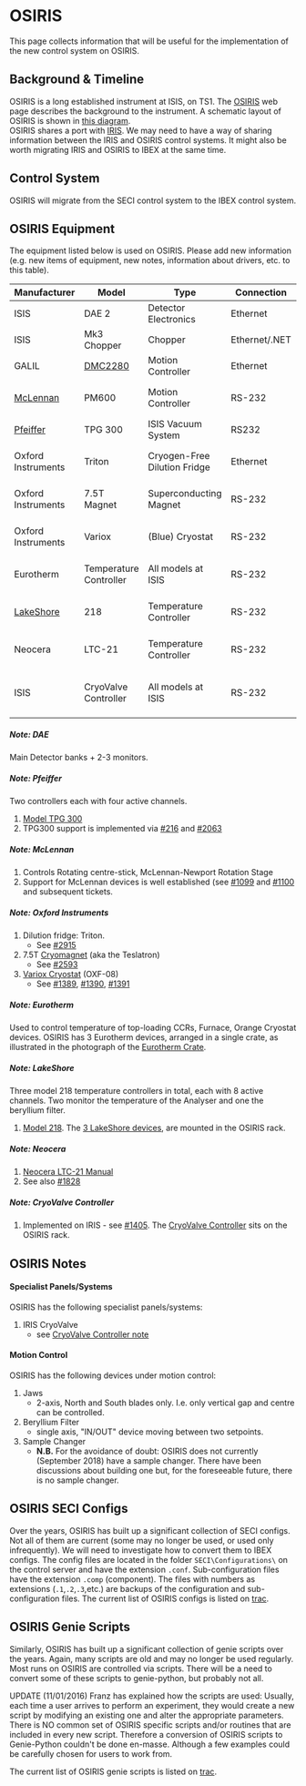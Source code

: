 # OSIRIS

This page collects information that will be useful for the implementation of the new control system on OSIRIS.
## Background & Timeline ##
OSIRIS is a long established instrument at ISIS, on TS1. The [OSIRIS](https://www.isis.stfc.ac.uk/Pages/osiris.aspx) web page describes the background to the instrument.  A schematic layout of OSIRIS is shown in ​[this diagram](https://www.isis.stfc.ac.uk/Gallery/OSIRIS_3D_BW_Labelled.JPG).<br>
OSIRIS shares a port with [IRIS](https://www.isis.stfc.ac.uk/Pages/iris.aspx). We may need to have a way of sharing information between the IRIS and OSIRIS control systems. It might also be worth migrating IRIS and ​OSIRIS to IBEX at the same time. 

## Control System ##
OSIRIS will migrate from the SECI control system to the IBEX control system.

## OSIRIS Equipment ##
The equipment listed below is used on OSIRIS. Please add new information (e.g. new items of equipment, new notes, information about drivers, etc. to this table).

Manufacturer | Model | Type | Connection | Driver | Notes |
------------ | ------------- | ------------- | ------------- | ------------- | -------------------------------------------
ISIS | DAE 2 | Detector Electronics | Ethernet | | [see DAE note](#note-dae)
ISIS | Mk3 Chopper | Chopper | Ethernet/.NET | #169 | 
GALIL | [DMC2280](http://www.galilmc.com/products/dmc-22x0.php) | Motion Controller | Ethernet | [EPICS](http://www.aps.anl.gov/epics/modules/manufacturer.php#Galil%20Motion%20Control) | [see Motion note](#motion-control) | 
[McLennan](http://www.mclennan.co.uk/) | PM600 | Motion Controller | RS-232 | [EPICS](http://www.aps.anl.gov/epics/modules/manufacturer.php#McLennan%20Servo%20Supplies) | [see McLennan note](#note-mclennan)
[Pfeiffer](https://www.pfeiffer-vacuum.com/en/products/) | TPG 300 | ISIS Vacuum System | RS232 | #216 | [see Pfeiffer note](#note-pfeiffer)
Oxford Instruments | Triton | Cryogen-Free Dilution Fridge | Ethernet | | [see Oxford Instruments note](#note-oxford-instruments)
Oxford Instruments | 7.5T Magnet | Superconducting Magnet | RS-232 | | [see Oxford Instruments note](#note-oxford-instruments)
Oxford Instruments | Variox | (Blue) Cryostat | RS-232 | | [see Oxford Instruments note](#note-oxford-instruments)
Eurotherm | Temperature Controller | All models at ISIS | RS-232 | [EPICS](http://www.aps.anl.gov/epics/modules/manufacturer.php#Eurotherm) | [see Eurotherm  note](#note-eurotherm)
[LakeShore](http://www.lakeshore.com/Pages/Home.aspx) | 218 | Temperature Controller | RS-232 | [EPICS](http://www.aps.anl.gov/epics/modules/manufacturer.php#Lakeshore) | [see LakeShore note](#note-lakeshore)
Neocera | LTC-21 | Temperature Controller | RS-232 | | [see Neocera note](#note-neocera)
ISIS | CryoValve Controller | All models at ISIS | RS-232 | | [see CryoValve Controller note](#note-cryovalve-controller)

##### Note: DAE #####
Main Detector banks + 2-3 monitors.

##### Note: Pfeiffer #####
Two controllers each with four active channels.
1. [Model TPG 300](https://www.pfeiffer-vacuum.com/en/products/measurement/modulline/controllers/?detailPdoId=3407)
1. TPG300 support is implemented via [#216](https://github.com/ISISComputingGroup/IBEX/issues/216) and [#2063](https://github.com/ISISComputingGroup/IBEX/issues/2063)

##### Note: McLennan #####
1. Controls Rotating centre-stick, McLennan-Newport Rotation Stage
1. Support for McLennan devices is well established (see [#1099](https://github.com/ISISComputingGroup/IBEX/issues/1099) and [#1100](https://github.com/ISISComputingGroup/IBEX/issues/1100) and subsequent tickets.

##### Note: Oxford Instruments #####
1. Dilution fridge: Triton.
   * See [#2915](https://github.com/ISISComputingGroup/IBEX/issues/2915)
1. 7.5T [Cryomagnet](https://www.isis.stfc.ac.uk/Pages/75T-Magnet.aspx) (aka the Teslatron)
   * See [#2593](https://github.com/ISISComputingGroup/IBEX/issues/2593)
1. [Variox Cryostat](https://www.isis.stfc.ac.uk/Pages/Oxford-Variox-Cryostats.aspx) (OXF-08)
   * See [#1389](https://github.com/ISISComputingGroup/IBEX/issues/1389), [#1390](https://github.com/ISISComputingGroup/IBEX/issues/1390), [#1391](https://github.com/ISISComputingGroup/IBEX/issues/1391)

##### Note: Eurotherm #####
Used to control temperature of top-loading CCRs, Furnace, Orange Cryostat devices.
OSIRIS has 3 Eurotherm devices, arranged in a single crate, as illustrated in the photograph of the [Eurotherm Crate](http://www.facilities.rl.ac.uk/isis/computing/ICPdiscussions/OSIRIS/OSIRIS_3x_Eurotherm.jpg).

##### Note: LakeShore #####
Three model 218 temperature controllers in total, each with 8 active channels.  Two monitor the temperature of the Analyser and one the beryllium filter.
1. [Model 218](http://www.lakeshore.com/products/Cryogenic-Temperature-Monitors/Model-218/Pages/Overview.aspx).  The [3 LakeShore devices](http://www.facilities.rl.ac.uk/isis/computing/ICPdiscussions/OSIRIS/OSIRIS_3x_LakeShore_218.jpg), are mounted in the OSIRIS rack.

##### Note: Neocera #####
1. [Neocera LTC-21 Manual](http://www.submm.caltech.edu/~sharc/technical/LTC-21%20manual.pdf)
1. See also [#1828](https://github.com/ISISComputingGroup/IBEX/issues/1828)

##### Note: CryoValve Controller #####
1. Implemented on IRIS - see [#1405](https://github.com/ISISComputingGroup/IBEX/issues/1405).  The [CryoValve Controller](http://www.facilities.rl.ac.uk/isis/computing/ICPdiscussions/OSIRIS/OSIRIS_CryoValve.jpg) sits on the OSIRIS rack.

## OSIRIS Notes ##
#### Specialist Panels/Systems ####
OSIRIS has the following specialist panels/systems:
1. IRIS CryoValve
   * see [CryoValve Controller note](#note-cryovalve-controller)

#### Motion Control ####
OSIRIS has the following devices under motion control:
1. Jaws
   * 2-axis, North and South blades only.  I.e. only vertical gap and centre can be controlled.
1. Beryllium Filter
   * single axis, "IN/OUT" device moving between two setpoints.
1. Sample Changer
   * **N.B.**  For the avoidance of doubt: OSIRIS does not currently (September 2018) have a sample changer.  There have been discussions about building one but, for the foreseeable future, there is no sample changer.


## OSIRIS SECI Configs ##
Over the years, OSIRIS has built up a significant collection of SECI configs. Not all of them are current (some may no longer be used, or used only infrequently). We will need to investigate how to convert them to IBEX configs.  The config files are located in the folder `SECI\Configurations\` on the control server and have the extension `.conf`.  Sub-configuration files have the extension `.comp` (component).  The files with numbers as extensions (`.1`,`.2`,`.3`,etc.) are backups of the configuration and sub-configuration files.  The current list of OSIRIS configs is listed on [trac](https://trac.isis.rl.ac.uk/ICP/wiki/OSIRIS).


## OSIRIS Genie Scripts ##
Similarly, OSIRIS has built up a significant collection of genie scripts over the years. Again, many scripts are old and may no longer be used regularly. Most runs on OSIRIS are controlled via scripts. There will be a need to convert some of these scripts to genie-python, but probably not all.

UPDATE (11/01/2016) Franz has explained how the scripts are used: Usually, each time a user arrives to perform an experiment, they would create a new script by modifying an existing one and alter the appropriate parameters. There is NO common set of OSIRIS specific scripts and/or routines that are included in every new script.  Therefore a conversion of OSIRIS scripts to Genie-Python couldn't be done en-masse. Although a few examples could be carefully chosen for users to work from.

The current list of OSIRIS genie scripts is listed on [trac](https://trac.isis.rl.ac.uk/ICP/wiki/OSIRIS).
